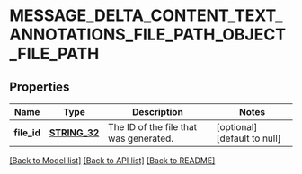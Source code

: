 # MESSAGE_DELTA_CONTENT_TEXT_ANNOTATIONS_FILE_PATH_OBJECT_FILE_PATH

## Properties
Name | Type | Description | Notes
------------ | ------------- | ------------- | -------------
**file_id** | [**STRING_32**](STRING_32.md) | The ID of the file that was generated. | [optional] [default to null]

[[Back to Model list]](../README.md#documentation-for-models) [[Back to API list]](../README.md#documentation-for-api-endpoints) [[Back to README]](../README.md)


